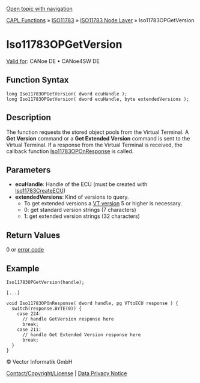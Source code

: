 [Open topic with navigation](../../../../../../CANoeDEFamily.htm#Topics/CAPLFunctions/ISO11783/ISONodeLayer/Functions/CAPLfunctionIso11783OPGetVersion.md)

[CAPL Functions](../../../CAPLfunctions.md) » [ISO11783](../../CAPLfunctionsISO11783Overview.md) » [ISO11783 Node Layer](../CAPLfunctionsISONLOverview.md) » Iso11783OPGetVersion

# Iso11783OPGetVersion

[Valid for](../../../../Shared/FeatureAvailability.md): CANoe DE • CANoe4SW DE

## Function Syntax

```plaintext
long Iso11783OPGetVersion( dword ecuHandle );
long Iso11783OPGetVersion( dword ecuHandle, byte extendedVersions );
```

## Description

The function requests the stored object pools from the Virtual Terminal. A **Get Version** command or a **Get Extended Version** command is sent to the Virtual Terminal. If a response from the Virtual Terminal is received, the callback function [Iso11783OPOnResponse](CAPLfunctionIso11783OPOnResponse.md) is called.

## Parameters

- **ecuHandle**: Handle of the ECU (must be created with [Iso11783CreateECU](CAPLfunctionIso11783CreateECU.md))
- **extendedVersions**: Kind of versions to query.
  - To get extended versions a [VT version](CAPLfunctionIso11783OPSetProperty.md) 5 or higher is necessary.
  - 0: get standard version strings (7 characters)
  - 1: get extended version strings (32 characters)

## Return Values

0 or [error code](../CAPLfunctionsISONLErrorCodes.md)

## Example

```plaintext
Iso11783OPGetVersion(handle);

[...]

void Iso11783OPOnResponse( dword handle, pg VTtoECU response ) {
  switch(response.BYTE(0)) {
    case 224:
      // handle GetVersion response here
      break;
    case 211:
      // handle Get Extended Version response here
      break;
  }
}
```

© Vector Informatik GmbH

[Contact/Copyright/License](../../../../Shared/ContactCopyrightLicense.md) | [Data Privacy Notice](https://www.vector.com/int/en/company/get-info/privacy-policy/)